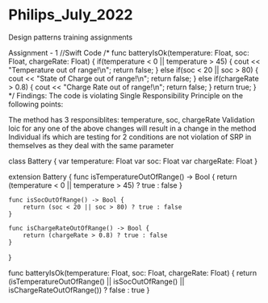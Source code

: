 # Philips_July_2022

Design patterns training assignments

Assignment - 1 
//Swift Code
/*
func batteryIsOk(temperature: Float, soc: Float, chargeRate: Float) {
  if(temperature < 0 || temperature > 45) {
    cout << "Temperature out of range!\n";
    return false;
  } else if(soc < 20 || soc > 80) {
    cout << "State of Charge out of range!\n";
    return false;
  } else if(chargeRate > 0.8) {
    cout << "Charge Rate out of range!\n";
    return false;
  }
  return true;
}
*/
Findings: The code is violating Single Responsibility Principle on the following points:

The method has 3 responsiblites: temperature, soc, chargeRate
Validation loic for any one of the above changes will result in a change in the method
Individual ifs which are testing for 2 conditions are not violation of SRP in themselves as they deal with the same parameter

class Battery {
    var temperature: Float
    var soc: Float
    var chargeRate: Float
}

extension Battery {
    func isTemperatureOutOfRange() -> Bool {
        return (temperature < 0 || temperature > 45) ? true : false
    }
    
    func isSocOutOfRange() -> Bool {
        return (soc < 20 || soc > 80) ? true : false
    }
    
    func isChargeRateOutOfRange() -> Bool {
        return (chargeRate > 0.8) ? true : false
    }
}

func batteryIsOk(temperature: Float, soc: Float, chargeRate: Float) {
    return (isTemperatureOutOfRange() || isSocOutOfRange() || isChargeRateOutOfRange()) ? false : true
}
